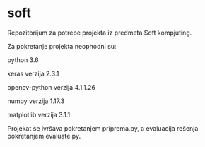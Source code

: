 # soft
Repozitorijum za potrebe projekta iz predmeta Soft kompjuting.

Za pokretanje projekta neophodni su:

python 3.6

keras verzija 2.3.1

opencv-python verzija 4.1.1.26

numpy verzija 1.17.3

matplotlib verzija 3.1.1

Projekat se ivršava pokretanjem priprema.py, a evaluacija rešenja pokretanjem evaluate.py.
